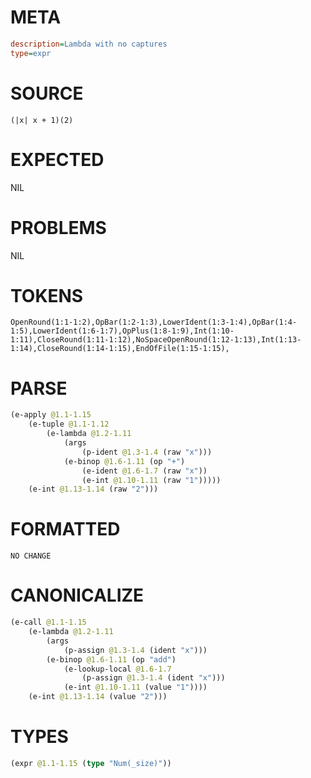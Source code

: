 # META
~~~ini
description=Lambda with no captures
type=expr
~~~
# SOURCE
~~~roc
(|x| x + 1)(2)
~~~
# EXPECTED
NIL
# PROBLEMS
NIL
# TOKENS
~~~zig
OpenRound(1:1-1:2),OpBar(1:2-1:3),LowerIdent(1:3-1:4),OpBar(1:4-1:5),LowerIdent(1:6-1:7),OpPlus(1:8-1:9),Int(1:10-1:11),CloseRound(1:11-1:12),NoSpaceOpenRound(1:12-1:13),Int(1:13-1:14),CloseRound(1:14-1:15),EndOfFile(1:15-1:15),
~~~
# PARSE
~~~clojure
(e-apply @1.1-1.15
	(e-tuple @1.1-1.12
		(e-lambda @1.2-1.11
			(args
				(p-ident @1.3-1.4 (raw "x")))
			(e-binop @1.6-1.11 (op "+")
				(e-ident @1.6-1.7 (raw "x"))
				(e-int @1.10-1.11 (raw "1")))))
	(e-int @1.13-1.14 (raw "2")))
~~~
# FORMATTED
~~~roc
NO CHANGE
~~~
# CANONICALIZE
~~~clojure
(e-call @1.1-1.15
	(e-lambda @1.2-1.11
		(args
			(p-assign @1.3-1.4 (ident "x")))
		(e-binop @1.6-1.11 (op "add")
			(e-lookup-local @1.6-1.7
				(p-assign @1.3-1.4 (ident "x")))
			(e-int @1.10-1.11 (value "1"))))
	(e-int @1.13-1.14 (value "2")))
~~~
# TYPES
~~~clojure
(expr @1.1-1.15 (type "Num(_size)"))
~~~
